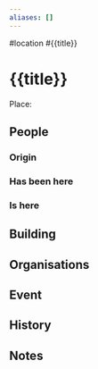 ```yaml
---
aliases: []
---
```

#location
#{{title}}
# {{title}}
Place: 

## People
### Origin
### Has been here
### Is here
## Building
## Organisations
## Event
## History
## Notes